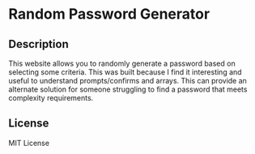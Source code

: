 # Random Password Generator

## Description

This website allows you to randomly generate a password based on selecting some criteria. This was built because I find it interesting and useful to understand prompts/confirms and arrays. This can provide an alternate solution for someone struggling to find a password that meets complexity requirements.

## License

MIT License
